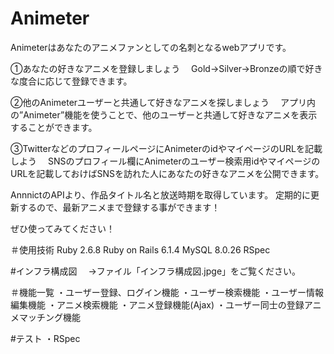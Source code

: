 # Animeter
Animeterはあなたのアニメファンとしての名刺となるwebアプリです。

①あなたの好きなアニメを登録しましょう
　Gold→Silver→Bronzeの順で好きな度合に応じて登録できます。

②他のAnimeterユーザーと共通して好きなアニメを探しましょう
　アプリ内の”Animeter”機能を使うことで、他のユーザーと共通して好きなアニメを表示することができます。

③TwitterなどのプロフィールページにAnimeterのidやマイページのURLを記載しよう
　SNSのプロフィール欄にAnimeterのユーザー検索用idやマイページのURLを記載しておけばSNSを訪れた人にあなたの好きなアニメを公開できます。

AnnnictのAPIより、作品タイトル名と放送時期を取得しています。
定期的に更新するので、最新アニメまで登録する事ができます！

ぜひ使ってみてください！

＃使用技術
    Ruby 2.6.8
    Ruby on Rails 6.1.4
    MySQL 8.0.26 
    RSpec

#インフラ構成図
　→ファイル「インフラ構成図.jpge」をご覧ください。

＃機能一覧
    ・ユーザー登録、ログイン機能
    ・ユーザー検索機能
    ・ユーザー情報編集機能
    ・アニメ検索機能
    ・アニメ登録機能(Ajax)
    ・ユーザー同士の登録アニメマッチング機能


#テスト
 ・RSpec
